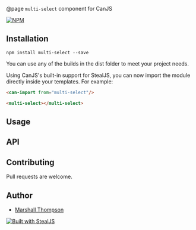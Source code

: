 @page `multi-select` component for CanJS



[![NPM](https://nodei.co/npm/multi-select.png?downloads=true&downloadRank=true&stars=true)](https://nodei.co/npm/multi-select/)

## Installation
```
npm install multi-select --save
```

You can use any of the builds in the dist folder to meet your project needs.

Using CanJS's built-in support for StealJS, you can now import the module directly inside your templates.  For example:
```html
<can-import from="multi-select"/>

<multi-select></multi-select>
```

## Usage


## API


## Contributing
Pull requests are welcome.

## Author

- [Marshall Thompson](https://github.com/marshallswain)

[![Built with StealJS](./dist/build-with-stealjs.jpg)](http://StealJS.com)

